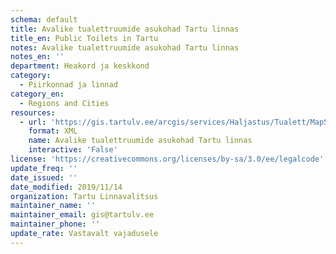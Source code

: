 ```yaml
---
schema: default
title: Avalike tualettruumide asukohad Tartu linnas
title_en: Public Toilets in Tartu
notes: Avalike tualettruumide asukohad Tartu linnas
notes_en: ''
department: Heakord ja keskkond
category:
  - Piirkonnad ja linnad
category_en:
  - Regions and Cities
resources:
  - url: 'https://gis.tartulv.ee/arcgis/services/Haljastus/Tualett/MapServer?wsdl'
    format: XML
    name: Avalike tualettruumide asukohad Tartu linnas
    interactive: 'False'
license: 'https://creativecommons.org/licenses/by-sa/3.0/ee/legalcode'
update_freq: ''
date_issued: ''
date_modified: 2019/11/14
organization: Tartu Linnavalitsus
maintainer_name: ''
maintainer_email: gis@tartulv.ee
maintainer_phone: ''
update_rate: Vastavalt vajadusele
---
```

